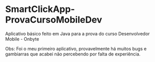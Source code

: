 # SmartClickApp-ProvaCursoMobileDev
Aplicativo básico feito em Java para a prova do curso Desenvolvedor Mobile - Onbyte 

Obs: Foi o meu primeiro aplicativo, provavelmente há muitos bugs e gambiarras que acabei não percebendo por falta de experiência.
